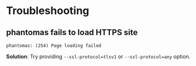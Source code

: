 Troubleshooting
===============

## phantomas fails to load HTTPS site

```
phantomas: (254) Page loading failed
```

**Solution**: Try providing ``--ssl-protocol=tlsv1`` or ``--ssl-protocol=any`` option.

